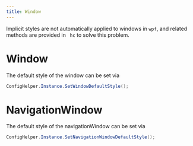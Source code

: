 ```yaml
---
title: Window
---
```


Implicit styles are not automatically applied to windows in `wpf`, and related methods are provided in ` hc` to solve this problem.

# Window

The default style of the window can be set via 
```cs
ConfigHelper.Instance.SetWindowDefaultStyle();
```

# NavigationWindow

The default style of the navigationWindow can be set via 
```cs
ConfigHelper.Instance.SetNavigationWindowDefaultStyle();
```

